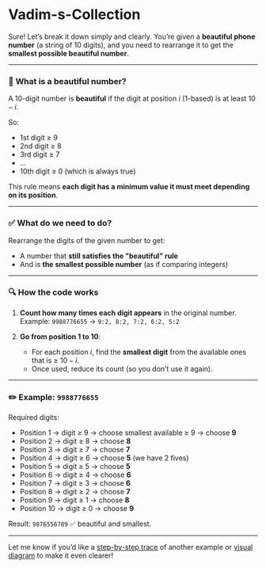 ﻿# Vadim-s-Collection

Sure! Let’s break it down simply and clearly. You’re given a **beautiful phone number** (a string of 10 digits), and you need to rearrange it to get the **smallest possible beautiful number**.

---

### 🌟 **What is a beautiful number?**

A 10-digit number is **beautiful** if the digit at position $i$ (1-based) is at least $10 - i$.

So:

* 1st digit ≥ 9
* 2nd digit ≥ 8
* 3rd digit ≥ 7
* ...
* 10th digit ≥ 0 (which is always true)

This rule means **each digit has a minimum value it must meet depending on its position**.

---

### ✅ **What do we need to do?**

Rearrange the digits of the given number to get:

* A number that **still satisfies the "beautiful" rule**
* And is **the smallest possible number** (as if comparing integers)

---

### 🔍 **How the code works**

1. **Count how many times each digit appears** in the original number.
   Example: `9988776655` → `9:2, 8:2, 7:2, 6:2, 5:2`

2. **Go from position 1 to 10**:

   * For each position $i$, find the **smallest digit** from the available ones that is ≥ $10 - i$.
   * Once used, reduce its count (so you don’t use it again).

---

### ✏️ Example: `9988776655`

Required digits:

* Position 1 → digit ≥ 9 → choose smallest available ≥ 9 → choose **9**
* Position 2 → digit ≥ 8 → choose **8**
* Position 3 → digit ≥ 7 → choose **7**
* Position 4 → digit ≥ 6 → choose **5** (we have 2 fives)
* Position 5 → digit ≥ 5 → choose **5**
* Position 6 → digit ≥ 4 → choose **6**
* Position 7 → digit ≥ 3 → choose **6**
* Position 8 → digit ≥ 2 → choose **7**
* Position 9 → digit ≥ 1 → choose **8**
* Position 10 → digit ≥ 0 → choose **9**

Result: `9876556789` ✅ beautiful and smallest.

---

Let me know if you’d like a [step-by-step trace](f) of another example or [visual diagram](f) to make it even clearer!

